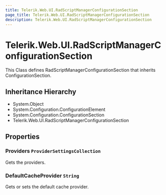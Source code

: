 ```yaml
---
title: Telerik.Web.UI.RadScriptManagerConfigurationSection
page_title: Telerik.Web.UI.RadScriptManagerConfigurationSection
description: Telerik.Web.UI.RadScriptManagerConfigurationSection
---
```


# Telerik.Web.UI.RadScriptManagerConfigurationSection

This Class defines RadScriptManagerConfigurationSection that inherits ConfigurationSection.

## Inheritance Hierarchy

* System.Object
* System.Configuration.ConfigurationElement
* System.Configuration.ConfigurationSection
* Telerik.Web.UI.RadScriptManagerConfigurationSection

## Properties

###  Providers `ProviderSettingsCollection`

Gets the providers.

###  DefaultCacheProvider `String`

Gets or sets the default cache provider.

